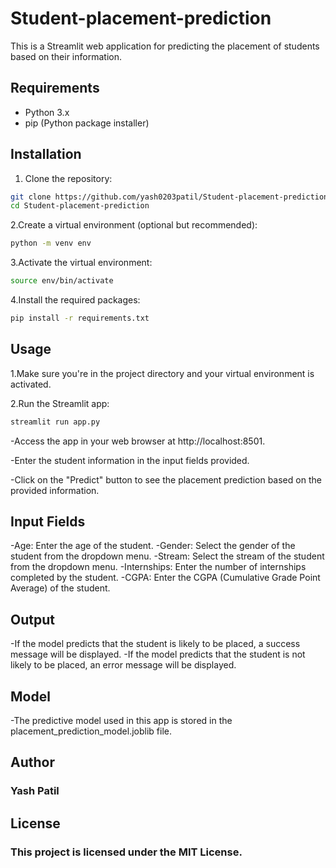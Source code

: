 # Student-placement-prediction


This is a Streamlit web application for predicting the placement of students based on their information.

## Requirements

- Python 3.x
- pip (Python package installer)

## Installation

1. Clone the repository:

```bash
git clone https://github.com/yash0203patil/Student-placement-prediction.git
cd Student-placement-prediction
```

2.Create a virtual environment (optional but recommended):

```bash
python -m venv env
```
3.Activate the virtual environment:

```bash
source env/bin/activate
```
4.Install the required packages:

```bash
pip install -r requirements.txt
```

## Usage 

1.Make sure you're in the project directory and your virtual environment is activated.

2.Run the Streamlit app:
```bash
streamlit run app.py
```
 -Access the app in your web browser at http://localhost:8501.

 -Enter the student information in the input fields provided.

 -Click on the "Predict" button to see the placement prediction based on the provided information.

## Input Fields
 -Age: Enter the age of the student.
 -Gender: Select the gender of the student from the dropdown menu.
 -Stream: Select the stream of the student from the dropdown menu.
 -Internships: Enter the number of internships completed by the student.
 -CGPA: Enter the CGPA (Cumulative Grade Point Average) of the student.

## Output
-If the model predicts that the student is likely to be placed, a success message will be displayed.
-If the model predicts that the student is not likely to be placed, an error message will be displayed.

## Model
-The predictive model used in this app is stored in the placement_prediction_model.joblib file.

## Author
### Yash Patil

## License
### This project is licensed under the MIT License.

